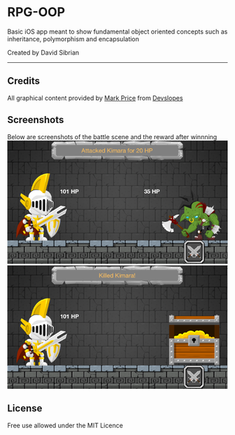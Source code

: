 # RPG-OOP
Basic iOS app meant to show fundamental object oriented concepts such as inheritance, polymorphism and encapsulation

Created by David Sibrian
- - - -
## Credits
All graphical content provided by [Mark Price](https://www.udemy.com/user/mark-price-2/) from [Devslopes](http://devslopes.com) 

## Screenshots
Below are screenshots of the battle scene and the reward after winnning </br>
![alt tag](https://github.com/David-Sibrian08/RPG-OOP/blob/master/Screenshots/battleScene.png?raw=true)
![alt tag](https://github.com/David-Sibrian08/RPG-OOP/blob/master/Screenshots/treasureScene.png?raw=true)

## License
Free use allowed under the MIT Licence


